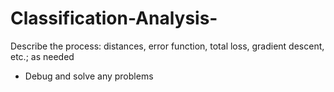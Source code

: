 # Classification-Analysis-
Describe the process: distances, error function, total loss, gradient descent, etc.; as needed
* Debug and solve any problems
